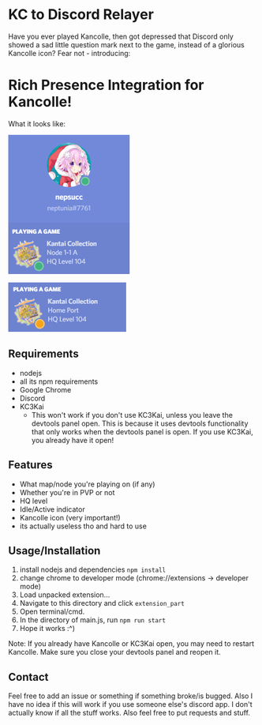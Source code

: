 KC to Discord Relayer
=====================

Have you ever played Kancolle, then got depressed that Discord only showed a sad little question mark next to the game, instead of a glorious Kancolle icon? Fear not - introducing: 

# Rich Presence Integration for Kancolle!

What it looks like:

![node 1-1a](./img/battle.PNG)

![idle_home](./img/idle.PNG)

## Requirements

* nodejs
* all its npm requirements
* Google Chrome
* Discord
* KC3Kai
	- This won't work if you don't use KC3Kai, unless you leave the devtools panel open. This is because it uses devtools functionality that only works when the devtools panel is open. If you use KC3Kai, you already have it open!

## Features

* What map/node you're playing on (if any)
* Whether you're in PVP or not
* HQ level
* Idle/Active indicator
* Kancolle icon (very important!)
* its actually useless tho and hard to use

## Usage/Installation

1. install nodejs and dependencies `npm install`
2. change chrome to developer mode (chrome://extensions -> developer mode)
3. Load unpacked extension...
4. Navigate to this directory and click `extension_part`
5. Open terminal/cmd.
6. In the directory of main.js, run `npm run start`
7. Hope it works :^)

Note: If you already have Kancolle or KC3Kai open, you may need to restart Kancolle. Make sure you close your devtools panel and reopen it.

## Contact

Feel free to add an issue or something if something broke/is bugged. Also I have no idea if this will work if you use someone else's discord app. I don't actually know if all the stuff works. Also feel free to put requests and stuff.
